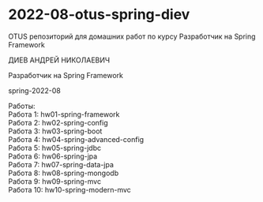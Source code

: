 # 2022-08-otus-spring-diev
OTUS репозиторий для домашних работ по курсу Разработчик на Spring Framework

ДИЕВ АНДРЕЙ НИКОЛАЕВИЧ

Разработчик на Spring Framework

spring-2022-08

Работы:  
Работа 1: hw01-spring-framework  
Работа 2: hw02-spring-config  
Работа 3: hw03-spring-boot  
Работа 4: hw04-spring-advanced-config  
Работа 5: hw05-spring-jdbc  
Работа 6: hw06-spring-jpa  
Работа 7: hw07-spring-data-jpa  
Работа 8: hw08-spring-mongodb  
Работа 9: hw09-spring-mvc  
Работа 10: hw10-spring-modern-mvc  
